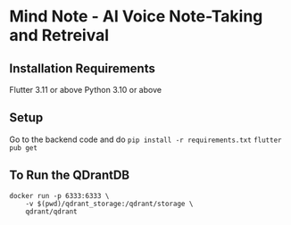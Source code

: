 # Mind Note - AI Voice Note-Taking and Retreival

## Installation Requirements
Flutter 3.11 or above
Python 3.10 or above

## Setup
Go to the backend code and do
``` pip install -r requirements.txt ```
``` flutter pub get ```

## To Run the QDrantDB

```
docker run -p 6333:6333 \          
    -v $(pwd)/qdrant_storage:/qdrant/storage \
    qdrant/qdrant
```


